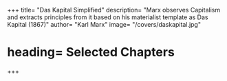+++
title=  "Das Kapital Simplified"
description=  "Marx observes Capitalism and extracts principles from it based on his materialist template as Das Kapital (1867)"
author=  "Karl Marx"
image=  "/covers/daskapital.jpg"
# heading=  Selected Chapters
+++
